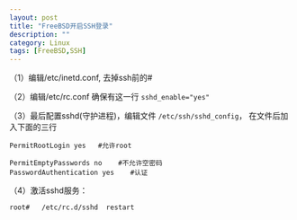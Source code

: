 ```yaml
---
layout: post
title: "FreeBSD开启SSH登录"
description: ""
category: Linux
tags: [FreeBSD,SSH]
---
```


（1）编辑/etc/inetd.conf, 去掉ssh前的#

（2）编辑/etc/rc.conf
  确保有这一行 `sshd_enable="yes"`

（3）最后配置sshd(守护进程)，编辑文件 `/etc/ssh/sshd_config`， 在文件后加入下面的三行

	PermitRootLogin yes   #允许root

	PermitEmptyPasswords no    #不允许空密码
	PasswordAuthentication yes    #认证


（4）激活sshd服务：

	root#   /etc/rc.d/sshd  restart
